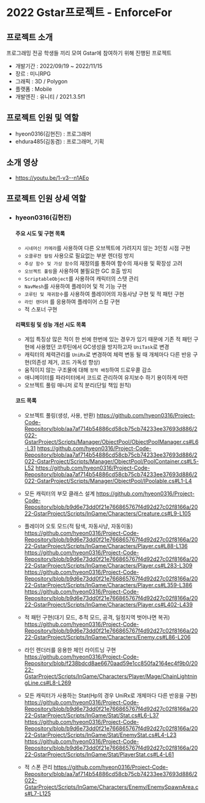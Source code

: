 # 2022 Gstar프로젝트 - EnforceFor

## 프로젝트 소개
프로그래밍 전공 학생들 끼리 모여 Gstar에 참여하기 위해 진행된 프로젝트
- 개발기간 : 2022/09/19 ~ 2022/11/15
- 장르 : 미니RPG
- 그래픽 : 3D / Polygon
- 플랫폼 : Mobile
- 개발엔진 : 유니티 / 2021.3.5f1 

## 프로젝트 인원 및 역할
- hyeon0316(김현진) : 프로그래머
- ehdura485(김동겸) : 프로그래머, 기획

## 소개 영상
- https://youtu.be/1-v3--n1AEo

## 프로젝트 인원 상세 역할

- ### hyeon0316(김현진)
    #### 주요 시도 및 구현 목록 
    - `시네머신 카메라`를 사용하여 다른 오브젝트에 가려지지 않는 3인칭 시점 구현
    - `오클루전 컬링` 사용으로 필요없는 부분 렌더링 방지
    - `추상 함수 및 가상 함수`의 재정의를 통하여 함수의 재사용 및 확장성 고려
    - `오브젝트 풀링`을 사용하여 불필요한 GC 호출 방지
    - `ScriptableObject`를 사용하여 캐릭터의 스탯 관리
    - `NavMesh`를 사용하여 플레이어 및 적 기능 구현
    - `코루틴 및 재귀함수`를 사용하여 플레이어의 자동사냥 구현 및 적 패턴 구현
    - `라인 렌더러` 를 응용하여 플레이어 스킬 구현
    - 적 스포너 구현
    #### 리팩토링 및 성능 개선 시도 목록
    - 게임 특징상 많은 적이 한 씬에 한번에 있는 경우가 있기 때문에 기존 적 패턴 구현에 사용했던 코루틴에서 GC생성을 방지하고자 `UniTask`로 변경
    - 캐릭터의 체력관리를 `UniRx`로 변경하여 체력 변동 될 때 개체마다 다른 반응 구현(의존성 제거, 코드 가독성 향상)
    - 움직이지 않는 구조물에 대해 `정적 배칭`하여 드로우콜 감소 
    - 애니메이터를 파라미터에서 코드로 관리하여 유지보수 하기 용이하게 마련
    - 오브젝트 풀링 매니저 로직 분리(단일 책임 원칙)
    
    #### 코드 목록
    - 오브젝트 풀링(생성, 사용, 반환)
    https://github.com/hyeon0316/Project-Code-Repository/blob/aa7af714b54886cd58cb75cb74233ee37693d886/2022-GstarProject/Scripts/Manager/ObjectPool/ObjectPoolManager.cs#L6-L31
    https://github.com/hyeon0316/Project-Code-Repository/blob/aa7af714b54886cd58cb75cb74233ee37693d886/2022-GstarProject/Scripts/Manager/ObjectPool/PoolContainer.cs#L5-L52
    https://github.com/hyeon0316/Project-Code-Repository/blob/aa7af714b54886cd58cb75cb74233ee37693d886/2022-GstarProject/Scripts/Manager/ObjectPool/IPoolable.cs#L1-L4
    
    
    - 모든 캐릭터의 부모 클래스 설계
    https://github.com/hyeon0316/Project-Code-Repository/blob/b9d6e73dd0f21e766865767f4d92d27c02f8166a/2022-GstarProject/Scripts/InGame/Characters/Creature.cs#L9-L105
    
    - 플레이어 오토 모드(적 탐색, 자동사냥, 자동이동)
    https://github.com/hyeon0316/Project-Code-Repository/blob/b9d6e73dd0f21e766865767f4d92d27c02f8166a/2022-GstarProject/Scripts/InGame/Characters/Player.cs#L88-L136
    https://github.com/hyeon0316/Project-Code-Repository/blob/b9d6e73dd0f21e766865767f4d92d27c02f8166a/2022-GstarProject/Scripts/InGame/Characters/Player.cs#L283-L309
    https://github.com/hyeon0316/Project-Code-Repository/blob/b9d6e73dd0f21e766865767f4d92d27c02f8166a/2022-GstarProject/Scripts/InGame/Characters/Player.cs#L359-L386
    https://github.com/hyeon0316/Project-Code-Repository/blob/b9d6e73dd0f21e766865767f4d92d27c02f8166a/2022-GstarProject/Scripts/InGame/Characters/Player.cs#L402-L439

    - 적 패턴 구현(대기 모드, 추적 모드, 공격, 일정지역 벗어나면 복귀)
    https://github.com/hyeon0316/Project-Code-Repository/blob/b9d6e73dd0f21e766865767f4d92d27c02f8166a/2022-GstarProject/Scripts/InGame/Characters/Enemy.cs#L86-L206
  
    - 라인 렌더러를 응용한 체인 라이트닝 구현
    https://github.com/hyeon0316/Project-Code-Repository/blob/f238bdcd8ae6670aad59e1cc850fa2164ec4f9b0/2022-GstarProject/Scripts/InGame/Characters/Player/Mage/ChainLightningLine.cs#L8-L269
    
    - 모든 캐릭터가 사용하는 Stat(Hp의 경우 UniRx로 개체마다 다른 반응을 구현)
    https://github.com/hyeon0316/Project-Code-Repository/blob/b9d6e73dd0f21e766865767f4d92d27c02f8166a/2022-GstarProject/Scripts/InGame/Stat/Stat.cs#L6-L37
    https://github.com/hyeon0316/Project-Code-Repository/blob/b9d6e73dd0f21e766865767f4d92d27c02f8166a/2022-GstarProject/Scripts/InGame/Stat/EnemyStat.cs#L4-L23
    https://github.com/hyeon0316/Project-Code-Repository/blob/b9d6e73dd0f21e766865767f4d92d27c02f8166a/2022-GstarProject/Scripts/InGame/Stat/PlayerStat.cs#L4-L61
    
    - 적 스폰 관리
    https://github.com/hyeon0316/Project-Code-Repository/blob/aa7af714b54886cd58cb75cb74233ee37693d886/2022-GstarProject/Scripts/InGame/Characters/Enemy/EnemySpawnArea.cs#L7-L125
    
    
    

